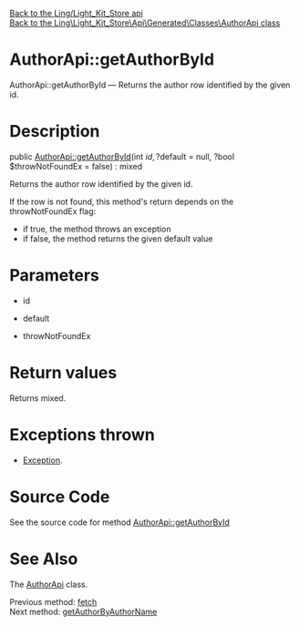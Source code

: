 [Back to the Ling/Light_Kit_Store api](https://github.com/lingtalfi/Light_Kit_Store/blob/master/doc/api/Ling/Light_Kit_Store.md)<br>
[Back to the Ling\Light_Kit_Store\Api\Generated\Classes\AuthorApi class](https://github.com/lingtalfi/Light_Kit_Store/blob/master/doc/api/Ling/Light_Kit_Store/Api/Generated/Classes/AuthorApi.md)


AuthorApi::getAuthorById
================



AuthorApi::getAuthorById — Returns the author row identified by the given id.




Description
================


public [AuthorApi::getAuthorById](https://github.com/lingtalfi/Light_Kit_Store/blob/master/doc/api/Ling/Light_Kit_Store/Api/Generated/Classes/AuthorApi/getAuthorById.md)(int $id, ?$default = null, ?bool $throwNotFoundEx = false) : mixed




Returns the author row identified by the given id.

If the row is not found, this method's return depends on the throwNotFoundEx flag:
- if true, the method throws an exception
- if false, the method returns the given default value




Parameters
================


- id

    

- default

    

- throwNotFoundEx

    


Return values
================

Returns mixed.


Exceptions thrown
================

- [Exception](http://php.net/manual/en/class.exception.php).&nbsp;







Source Code
===========
See the source code for method [AuthorApi::getAuthorById](https://github.com/lingtalfi/Light_Kit_Store/blob/master/Api/Generated/Classes/AuthorApi.php#L149-L163)


See Also
================

The [AuthorApi](https://github.com/lingtalfi/Light_Kit_Store/blob/master/doc/api/Ling/Light_Kit_Store/Api/Generated/Classes/AuthorApi.md) class.

Previous method: [fetch](https://github.com/lingtalfi/Light_Kit_Store/blob/master/doc/api/Ling/Light_Kit_Store/Api/Generated/Classes/AuthorApi/fetch.md)<br>Next method: [getAuthorByAuthorName](https://github.com/lingtalfi/Light_Kit_Store/blob/master/doc/api/Ling/Light_Kit_Store/Api/Generated/Classes/AuthorApi/getAuthorByAuthorName.md)<br>

